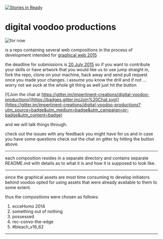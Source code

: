 [![Stories in Ready](https://badge.waffle.io/impertinent-creations/digital-voodoo-productions.png?label=ready&title=Ready)](https://waffle.io/impertinent-creations/digital-voodoo-productions)
# digital voodoo productions

![for now](https://s3-us-west-2.amazonaws.com/s.cdpn.io/73058/Ir2PmdF_vectorized_long.png)

is a repo containing several web compositions in the process of development intended for [graphical web 2015](https://www.graphicalweb.org/2015/)

the deadline for submissions is [20 July 2015](https://www.graphicalweb.org/2015/index.shtml#participate) so if you want to contribute your skills or have artwork that you would like us to use jump straight in, fork the repo, clone on your machine, hack away and send pull request once you made your changes. i assume you know the drill and if not ... worry not we suck at the whole git thing as well just hit the button

[![Join the chat at https://gitter.im/impertinent-creations/digital-voodoo-productions](https://badges.gitter.im/Join%20Chat.svg)](https://gitter.im/impertinent-creations/digital-voodoo-productions?utm_source=badge&utm_medium=badge&utm_campaign=pr-badge&utm_content=badge)

and we will talk things through.

check out the issues with any feedback you might have for us and in case you have some questions check out the chat on gitter by hitting the button above. 

---

each composition resides in a separate directory and contains separate README.md with details as to what it is and how it is supposed to look like.

---

since the graphical assets are most time consuming to develop initiators behind voodoo opted for using assets that were already available to them to some extent.

thus the compositions were chosen as follows:

1. ecceHomo 2014
2. something out of nothing
3. possessed
4. rec-convo-the-edge
5. #bleach_v16_62

---

